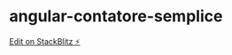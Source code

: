 # angular-contatore-semplice

[Edit on StackBlitz ⚡️](https://stackblitz.com/edit/angular-contatore-semplice)